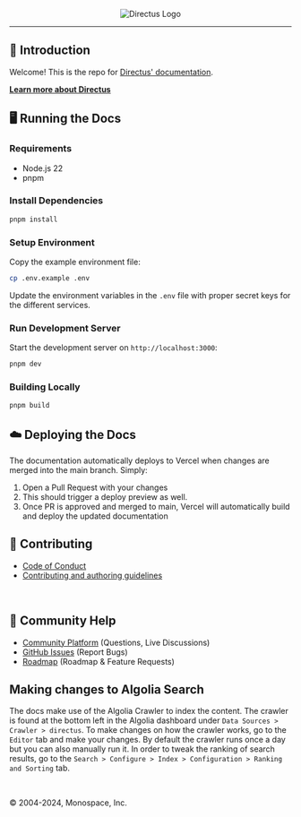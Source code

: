 <p align="center"><img alt="Directus Logo" src="https://user-images.githubusercontent.com/522079/158864859-0fbeae62-9d7a-4619-b35e-f8fa5f68e0c8.png"></p>

---

## 🐰 Introduction

Welcome! This is the repo for [Directus' documentation](https://docs.directus.io).

**[Learn more about Directus](https://directus.io)**


## 🖥️ Running the Docs

### Requirements

- Node.js 22
- pnpm

### Install Dependencies

```bash
pnpm install
```

### Setup Environment

Copy the example environment file:

```bash
cp .env.example .env
```

Update the environment variables in the `.env` file with proper secret keys for the different
services.

### Run Development Server

Start the development server on `http://localhost:3000`:

```bash
pnpm dev
```

### Building Locally

```bash
pnpm build
```

## ☁️ Deploying the Docs

The documentation automatically deploys to Vercel when changes are merged into the main branch. Simply:

1. Open a Pull Request with your changes
2. This should trigger a deploy preview as well.
3. Once PR is approved and merged to main, Vercel will automatically build and deploy the updated documentation

## 🚀 Contributing

- [Code of Conduct](https://directus.io/docs/community/overview/conduct)
- [Contributing and authoring guidelines](https://directus.io/docs/community/contribution/documentation)

<br />

## 🤔 Community Help

- [Community Platform](https://community.directus.io) (Questions, Live Discussions)
- [GitHub Issues](https://github.com/directus/docs/issues) (Report Bugs)
- [Roadmap](https://roadmap.directus.io) (Roadmap & Feature Requests)

## Making changes to Algolia Search

The docs make use of the Algolia Crawler to index the content. The crawler is found at the bottom left in the Algolia dashboard under `Data Sources > Crawler > directus`. To make changes on how the crawler works, go to the `Editor` tab and make your changes. By default the crawler runs once a day but you can also manually run it. In order to tweak the ranking of search results, go to the `Search > Configure > Index > Configuration > Ranking and Sorting` tab.

<br />

© 2004-2024, Monospace, Inc.
